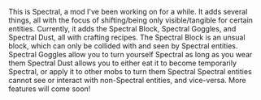 This is Spectral, a mod I've been working on for a while. It adds several things, all with the focus of shifting/being only visible/tangible for certain entities.
Currently, it adds the Spectral Block, Spectral Goggles, and Spectral Dust, all with crafting recipes.
The Spectral Block is an unsual block, which can only be collided with and seen by Spectral entities.
Spectral Goggles allow you to turn yourself Spectral as long as you wear them
Spectral Dust allows you to either eat it to become temporarily Spectral, or apply it to other mobs to turn them Spectral
Spectral entities cannot see or interact with non-Spectral entities, and vice-versa.
More features will come soon!
